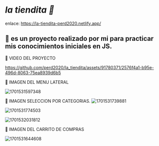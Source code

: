 #  *la tiendita 🛒* 
enlace: https://la-tiendita-perd2020.netlify.app/
## 🛒 es un proyecto realizado por mi para practicar mis conocimientos iniciales en JS.
🛒 VIDEO DEL PROYECTO

https://github.com/perd2020/la_tiendita/assets/91780371/2576f4a1-b95e-496d-8063-75ea8939d6b5

🛒 IMAGEN DEL MENU LATERAL


![1701531597348](https://github.com/perd2020/la_tiendita/assets/91780371/db2181cb-295f-4736-988d-c76340fa00b2)


🛒 IMAGEN SELECCION POR CATEGORIAS. 
![1701531739881](https://github.com/perd2020/la_tiendita/assets/91780371/2bbcf7a5-c1a6-41e7-b14d-91a2343ea062)



![1701531774503](https://github.com/perd2020/la_tiendita/assets/91780371/633d4a86-00fd-4238-af19-3d247f63e257)


![1701532031812](https://github.com/perd2020/la_tiendita/assets/91780371/6f5f2e61-18d0-4d9d-b9a6-e4eacf0a38f9)

🛒 IMAGEN DEL CARRITO DE COMPRAS

![1701531644608](https://github.com/perd2020/la_tiendita/assets/91780371/653d6eb7-a4b4-4c95-86fb-94ed64ea21fe)
